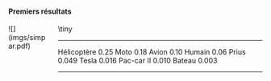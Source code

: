 #### Premiers résultats

<div class="columns">
<div class="column" width="70%">
![](imgs/simpar.pdf)
</div>
<div class="column" width="30%">
\tiny

------------ ------
Hélicoptère  0.25
Moto         0.18
Avion        0.10
Humain       0.06
Prius        0.049
Tesla        0.016
Pac-car II   0.010
Bateau       0.003
------------ ------
</div>
</div>
